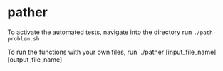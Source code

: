 # pather

To activate the automated tests, navigate into the directory run `./path-problem.sh`

To run the functions with your own files, run `./pather [input_file_name] [output_file_name]
